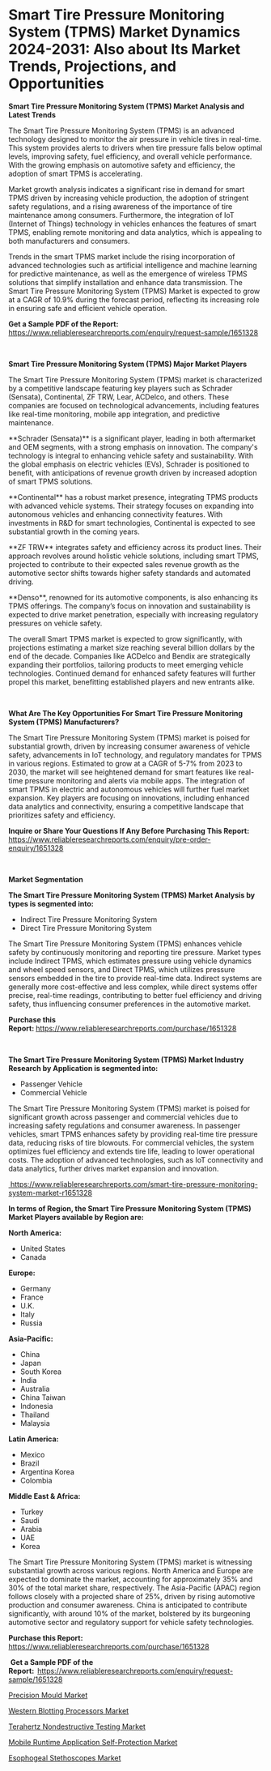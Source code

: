 <p><h1>Smart Tire Pressure Monitoring System (TPMS) Market Dynamics 2024-2031: Also about Its Market Trends, Projections, and Opportunities</h1></p><p><strong>Smart Tire Pressure Monitoring System (TPMS) Market Analysis and Latest Trends</strong></p>
<p><p>The Smart Tire Pressure Monitoring System (TPMS) is an advanced technology designed to monitor the air pressure in vehicle tires in real-time. This system provides alerts to drivers when tire pressure falls below optimal levels, improving safety, fuel efficiency, and overall vehicle performance. With the growing emphasis on automotive safety and efficiency, the adoption of smart TPMS is accelerating. </p><p>Market growth analysis indicates a significant rise in demand for smart TPMS driven by increasing vehicle production, the adoption of stringent safety regulations, and a rising awareness of the importance of tire maintenance among consumers. Furthermore, the integration of IoT (Internet of Things) technology in vehicles enhances the features of smart TPMS, enabling remote monitoring and data analytics, which is appealing to both manufacturers and consumers.</p><p>Trends in the smart TPMS market include the rising incorporation of advanced technologies such as artificial intelligence and machine learning for predictive maintenance, as well as the emergence of wireless TPMS solutions that simplify installation and enhance data transmission. The Smart Tire Pressure Monitoring System (TPMS) Market is expected to grow at a CAGR of 10.9% during the forecast period, reflecting its increasing role in ensuring safe and efficient vehicle operation.</p></p>
<p><strong>Get a Sample PDF of the Report:&nbsp;</strong> <a href="https://www.reliableresearchreports.com/enquiry/request-sample/1651328?utm_campaign=9&utm_medium=2&utm_source=Github&utm_content=ia&utm_term=13102024&utm_id=smart-tire-pressure-monitoring-system-tpms">https://www.reliableresearchreports.com/enquiry/request-sample/1651328</a></p>
<p>&nbsp;</p>
<p><strong>Smart Tire Pressure Monitoring System (TPMS) Major Market Players</strong></p>
<p><p>The Smart Tire Pressure Monitoring System (TPMS) market is characterized by a competitive landscape featuring key players such as Schrader (Sensata), Continental, ZF TRW, Lear, ACDelco, and others. These companies are focused on technological advancements, including features like real-time monitoring, mobile app integration, and predictive maintenance.</p><p>**Schrader (Sensata)** is a significant player, leading in both aftermarket and OEM segments, with a strong emphasis on innovation. The company's technology is integral to enhancing vehicle safety and sustainability. With the global emphasis on electric vehicles (EVs), Schrader is positioned to benefit, with anticipations of revenue growth driven by increased adoption of smart TPMS solutions.</p><p>**Continental** has a robust market presence, integrating TPMS products with advanced vehicle systems. Their strategy focuses on expanding into autonomous vehicles and enhancing connectivity features. With investments in R&D for smart technologies, Continental is expected to see substantial growth in the coming years.</p><p>**ZF TRW** integrates safety and efficiency across its product lines. Their approach revolves around holistic vehicle solutions, including smart TPMS, projected to contribute to their expected sales revenue growth as the automotive sector shifts towards higher safety standards and automated driving.</p><p>**Denso**, renowned for its automotive components, is also enhancing its TPMS offerings. The company’s focus on innovation and sustainability is expected to drive market penetration, especially with increasing regulatory pressures on vehicle safety.</p><p>The overall Smart TPMS market is expected to grow significantly, with projections estimating a market size reaching several billion dollars by the end of the decade. Companies like ACDelco and Bendix are strategically expanding their portfolios, tailoring products to meet emerging vehicle technologies. Continued demand for enhanced safety features will further propel this market, benefitting established players and new entrants alike.</p></p>
<p>&nbsp;</p>
<p><strong>What Are The Key Opportunities For Smart Tire Pressure Monitoring System (TPMS) Manufacturers?</strong></p>
<p><p>The Smart Tire Pressure Monitoring System (TPMS) market is poised for substantial growth, driven by increasing consumer awareness of vehicle safety, advancements in IoT technology, and regulatory mandates for TPMS in various regions. Estimated to grow at a CAGR of 5-7% from 2023 to 2030, the market will see heightened demand for smart features like real-time pressure monitoring and alerts via mobile apps. The integration of smart TPMS in electric and autonomous vehicles will further fuel market expansion. Key players are focusing on innovations, including enhanced data analytics and connectivity, ensuring a competitive landscape that prioritizes safety and efficiency.</p></p>
<p><strong>Inquire or Share Your Questions If Any Before Purchasing This Report:</strong> <a href="https://www.reliableresearchreports.com/enquiry/pre-order-enquiry/1651328?utm_campaign=9&utm_medium=2&utm_source=Github&utm_content=ia&utm_term=13102024&utm_id=smart-tire-pressure-monitoring-system-tpms">https://www.reliableresearchreports.com/enquiry/pre-order-enquiry/1651328</a></p>
<p>&nbsp;</p>
<p><strong>Market Segmentation</strong></p>
<p><strong>The Smart Tire Pressure Monitoring System (TPMS) Market Analysis by types is segmented into:</strong></p>
<p><ul><li>Indirect Tire Pressure Monitoring System</li><li>Direct Tire Pressure Monitoring System</li></ul></p>
<p><p>The Smart Tire Pressure Monitoring System (TPMS) enhances vehicle safety by continuously monitoring and reporting tire pressure. Market types include Indirect TPMS, which estimates pressure using vehicle dynamics and wheel speed sensors, and Direct TPMS, which utilizes pressure sensors embedded in the tire to provide real-time data. Indirect systems are generally more cost-effective and less complex, while direct systems offer precise, real-time readings, contributing to better fuel efficiency and driving safety, thus influencing consumer preferences in the automotive market.</p></p>
<p><strong>Purchase this Report:&nbsp;</strong><a href="https://www.reliableresearchreports.com/purchase/1651328?utm_campaign=9&utm_medium=2&utm_source=Github&utm_content=ia&utm_term=13102024&utm_id=smart-tire-pressure-monitoring-system-tpms">https://www.reliableresearchreports.com/purchase/1651328</a></p>
<p>&nbsp;</p>
<p><strong>The Smart Tire Pressure Monitoring System (TPMS) Market Industry Research by Application is segmented into:</strong></p>
<p><ul><li>Passenger Vehicle</li><li>Commercial Vehicle</li></ul></p>
<p><p>The Smart Tire Pressure Monitoring System (TPMS) market is poised for significant growth across passenger and commercial vehicles due to increasing safety regulations and consumer awareness. In passenger vehicles, smart TPMS enhances safety by providing real-time tire pressure data, reducing risks of tire blowouts. For commercial vehicles, the system optimizes fuel efficiency and extends tire life, leading to lower operational costs. The adoption of advanced technologies, such as IoT connectivity and data analytics, further drives market expansion and innovation.</p></p>
<p><a href="https://www.reliableresearchreports.com/smart-tire-pressure-monitoring-system-market-r1651328?utm_campaign=9&utm_medium=2&utm_source=Github&utm_content=ia&utm_term=13102024&utm_id=smart-tire-pressure-monitoring-system-tpms">&nbsp;https://www.reliableresearchreports.com/smart-tire-pressure-monitoring-system-market-r1651328</a></p>
<p><strong>In terms of Region, the Smart Tire Pressure Monitoring System (TPMS) Market Players available by Region are:</strong></p>
<p>
    <p> <strong> North America: </strong>
        <ul>
            <li>United States</li>
            <li>Canada</li>
        </ul>
        </p> 
    <p> <strong> Europe: </strong>
        <ul>
            <li>Germany</li>
            <li>France</li>
            <li>U.K.</li>
            <li>Italy</li>
            <li>Russia</li>
        </ul>
        </p> 
    <p> <strong> Asia-Pacific: </strong>
        <ul>
            <li>China</li>
            <li>Japan</li>
            <li>South Korea</li>
            <li>India</li>
            <li>Australia</li>
            <li>China Taiwan</li>
            <li>Indonesia</li>
            <li>Thailand</li>
            <li>Malaysia</li>
        </ul>
        </p> 
    <p> <strong> Latin America: </strong>
        <ul>
            <li>Mexico</li>
            <li>Brazil</li>
            <li>Argentina Korea</li>
            <li>Colombia</li>
        </ul>
        </p> 
    <p> <strong> Middle East & Africa: </strong>
        <ul>
            <li>Turkey</li>
            <li>Saudi</li>
            <li>Arabia</li>
            <li>UAE</li>
            <li>Korea</li>
        </ul>
    </p>
    </p>
<p><p>The Smart Tire Pressure Monitoring System (TPMS) market is witnessing substantial growth across various regions. North America and Europe are expected to dominate the market, accounting for approximately 35% and 30% of the total market share, respectively. The Asia-Pacific (APAC) region follows closely with a projected share of 25%, driven by rising automotive production and consumer awareness. China is anticipated to contribute significantly, with around 10% of the market, bolstered by its burgeoning automotive sector and regulatory support for vehicle safety technologies.</p></p>
<p><strong>Purchase this Report: </strong><a href="https://www.reliableresearchreports.com/purchase/1651328?utm_campaign=9&utm_medium=2&utm_source=Github&utm_content=ia&utm_term=13102024&utm_id=smart-tire-pressure-monitoring-system-tpms">https://www.reliableresearchreports.com/purchase/1651328</a></p>
<p>&nbsp;<strong>Get a Sample PDF of the Report:&nbsp;&nbsp;</strong><a href="https://www.reliableresearchreports.com/enquiry/request-sample/1651328?utm_campaign=9&utm_medium=2&utm_source=Github&utm_content=ia&utm_term=13102024&utm_id=smart-tire-pressure-monitoring-system-tpms">https://www.reliableresearchreports.com/enquiry/request-sample/1651328</a></p>
<p><strong></strong></p>
<p><p><a href="https://issuu.com/reportprime-2/docs/precision-mould-market-size-2030.pp_ce4a51bb5a1615?utm_campaign=9&utm_medium=2&utm_source=Github&utm_content=ia&utm_term=13102024&utm_id=smart-tire-pressure-monitoring-system-tpms">Precision Mould Market</a></p><p><a href="https://issuu.com/reportprime-2/docs/western-blotting-processors-market-_736707ddddca3c?utm_campaign=9&utm_medium=2&utm_source=Github&utm_content=ia&utm_term=13102024&utm_id=smart-tire-pressure-monitoring-system-tpms">Western Blotting Processors Market</a></p><p><a href="https://www.linkedin.com/pulse/terahertz-nondestructive-testing-market-outlook-forecast-xlx1e?utm_campaign=9&utm_medium=2&utm_source=Github&utm_content=ia&utm_term=13102024&utm_id=smart-tire-pressure-monitoring-system-tpms">Terahertz Nondestructive Testing Market</a></p><p><a href="https://www.linkedin.com/pulse/mobile-runtime-application-self-protection-mosaic-piecing-m8p9c?utm_campaign=9&utm_medium=2&utm_source=Github&utm_content=ia&utm_term=13102024&utm_id=smart-tire-pressure-monitoring-system-tpms">Mobile Runtime Application Self-Protection Market</a></p><p><a href="https://github.com/Annahawkins697/Market-Research-Report-List-1/blob/main/esophogeal-stethoscopes-market.md?utm_campaign=9&utm_medium=2&utm_source=Github&utm_content=ia&utm_term=13102024&utm_id=smart-tire-pressure-monitoring-system-tpms">Esophogeal Stethoscopes Market</a></p></p>